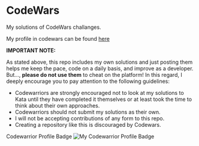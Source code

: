 # CodeWars

My solutions of CodeWars challanges.

My profile in codewars can be found [here](https://www.codewars.com/users/mbpixels)

**IMPORTANT NOTE:**

As stated above, this repo includes my own solutions and just posting them helps me keep the pace, code on a daily basis, and improve as a developer. But..., **please do not use them** to cheat on the platform! In this regard, I deeply encourage you to pay attention to the following guidelines:

* Codewarriors are strongly encouraged not to look at my solutions to Kata until they have completed it themselves or at least took the time to think about their own approaches.
* Codewarriors should not submit my solutions as their own.
* I will not be accepting contributions of any form to this repo.
* Creating a repository like this is discouraged by Codewars.


Codewarrior Profile Badge
![My Codewarrior Profile Badge](https://www.codewars.com/users/mbpixels/badges/large)

